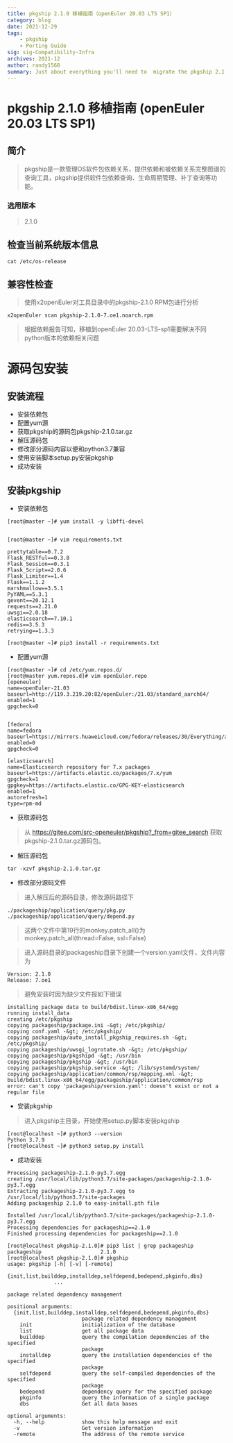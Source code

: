 ```yaml
---
title: pkgship 2.1.0 移植指南（openEuler 20.03 LTS SP1）
category: blog 
date: 2021-12-29
tags: 
    - pkgship
    - Porting Guide
sig: sig-Compatibility-Infra
archives: 2021-12
author: randy1568
summary: Just about everything you'll need to  migrate the pkgship 2.1.0
---
```


# pkgship 2.1.0 移植指南 (openEuler 20.03 LTS SP1)

## 简介

>pkgship是一款管理OS软件包依赖关系，提供依赖和被依赖关系完整图谱的查询工具，pkgship提供软件包依赖查询、生命周期管理、补丁查询等功能。

### 选用版本

> 2.1.0

##  检查当前系统版本信息

```shell
cat /etc/os-release
```
## 兼容性检查

> 使用x2openEuler对工具目录中的pkgship-2.1.0 RPM包进行分析

```shell
x2openEuler scan pkgship-2.1.0-7.oe1.noarch.rpm
```

> 根据依赖报告可知，移植到openEuler 20.03-LTS-sp1需要解决不同python版本的依赖相关问题

# 源码包安装

## 安装流程

- 安装依赖包
- 配置yum源
- 获取pkgship的源码包pkgship-2.1.0.tar.gz
- 解压源码包
- 修改部分源码内容以便和python3.7兼容
- 使用安装脚本setup.py安装pkgship
- 成功安装

## 安装pkgship

- 安装依赖包

```shell
[root@master ~]# yum install -y libffi-devel


[root@master ~]# vim requirements.txt

prettytable==0.7.2
Flask_RESTful==0.3.8
Flask_Session==0.3.1
Flask_Script==2.0.6
Flask_Limiter==1.4
Flask==1.1.2
marshmallow==3.5.1
PyYAML==5.3.1
gevent==20.12.1
requests==2.21.0
uwsgi==2.0.18
elasticsearch==7.10.1
redis==3.5.3
retrying==1.3.3

[root@master ~]# pip3 install -r requirements.txt
```


- 配置yum源

```shell
[root@master ~]# cd /etc/yum.repos.d/
[root@master yum.repos.d]# vim openEuler.repo
[openeuler]
name=openEuler-21.03
baseurl=http://119.3.219.20:82/openEuler:/21.03/standard_aarch64/
enabled=1
gpgcheck=0


[fedora]
name=fedora
baseurl=https://mirrors.huaweicloud.com/fedora/releases/30/Everything/aarch64/os/
enabled=0
gpgcheck=0

[elasticsearch]
name=Elasticsearch repository for 7.x packages
baseurl=https://artifacts.elastic.co/packages/7.x/yum
gpgcheck=1
gpgkey=https://artifacts.elastic.co/GPG-KEY-elasticsearch
enabled=1
autorefresh=1
type=rpm-md

```

- 获取源码包

> 从 https://gitee.com/src-openeuler/pkgship?_from=gitee_search 获取pkgship-2.1.0.tar.gz源码包。

- 解压源码包

```shell
tar -xzvf pkgship-2.1.0.tar.gz
```

- 修改部分源码文件

> 进入解压后的源码目录，修改源码路径下
```shell
./packageship/application/query/pkg.py
./packageship/application/query/depend.py
```

> 这两个文件中第19行的monkey.patch_all()为monkey.patch_all(thread=False, ssl=False)

> 进入源码目录的packageship目录下创建一个version.yaml文件，文件内容为

```shell
Version: 2.1.0
Release: 7.oe1
```
> 避免安装时因为缺少文件报如下错误

```shell
installing package data to build/bdist.linux-x86_64/egg
running install_data
creating /etc/pkgship
copying packageship/package.ini -&gt; /etc/pkgship/
copying conf.yaml -&gt; /etc/pkgship/
copying packageship/auto_install_pkgship_requires.sh -&gt; /etc/pkgship/
copying packageship/uwsgi_logrotate.sh -&gt; /etc/pkgship/
copying packageship/pkgshipd -&gt; /usr/bin
copying packageship/pkgship -&gt; /usr/bin
copying packageship/pkgship.service -&gt; /lib/systemd/system/
copying packageship/application/common/rsp/mapping.xml -&gt; build/bdist.linux-x86_64/egg/packageship/application/common/rsp
error: can't copy 'packageship/version.yaml': doesn't exist or not a regular file
```


- 安装pkgship

> 进入pkgship主目录，开始使用setup.py脚本安装pkgship

```shell
[root@localhost ~]# python3 --version
Python 3.7.9
[root@localhost ~]# python3 setup.py install
```


- 成功安装

```shell
Processing packageship-2.1.0-py3.7.egg
creating /usr/local/lib/python3.7/site-packages/packageship-2.1.0-py3.7.egg
Extracting packageship-2.1.0-py3.7.egg to /usr/local/lib/python3.7/site-packages
Adding packageship 2.1.0 to easy-install.pth file

Installed /usr/local/lib/python3.7/site-packages/packageship-2.1.0-py3.7.egg
Processing dependencies for packageship==2.1.0
Finished processing dependencies for packageship==2.1.0

[root@localhost pkgship-2.1.0]# pip3 list | grep packageship
packageship                   2.1.0
[root@localhost pkgship-2.1.0]# pkgship
usage: pkgship [-h] [-v] [-remote]
               {init,list,builddep,installdep,selfdepend,bedepend,pkginfo,dbs}
               ...

package related dependency management

positional arguments:
  {init,list,builddep,installdep,selfdepend,bedepend,pkginfo,dbs}
                        package related dependency management
    init                initialization of the database
    list                get all package data
    builddep            query the compilation dependencies of the specified
                        package
    installdep          query the installation dependencies of the specified
                        package
    selfdepend          query the self-compiled dependencies of the specified
                        package
    bedepend            dependency query for the specified package
    pkginfo             query the information of a single package
    dbs                 Get all data bases

optional arguments:
  -h, --help            show this help message and exit
  -v                    Get version information
  -remote               The address of the remote service
```
